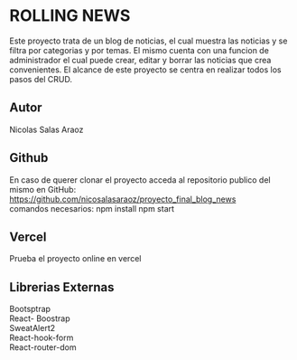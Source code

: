 # ROLLING NEWS
Este proyecto trata de un blog de noticias, el cual muestra las noticias y se filtra por categorias y por temas. El mismo cuenta con una funcion de administrador el cual puede crear, editar y borrar las noticias que crea convenientes. El alcance de este proyecto se centra en realizar todos los pasos del CRUD.

## Autor
Nicolas Salas Araoz

## Github
En caso de querer clonar el proyecto acceda al repositorio publico del mismo en GitHub:</br>
https://github.com/nicosalasaraoz/proyecto_final_blog_news</br>
comandos necesarios: npm install npm start

## Vercel
Prueba el proyecto online en vercel

## Librerias Externas
Bootsptrap</br>
React- Boostrap</br>
SweatAlert2</br>
React-hook-form</br>
React-router-dom</br>
